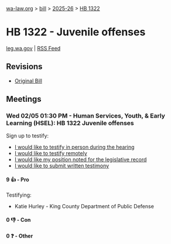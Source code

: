 [wa-law.org](/) > [bill](/bill/) > [2025-26](/bill/2025-26/) > [HB 1322](/bill/2025-26/hb/1322/)

# HB 1322 - Juvenile offenses
[leg.wa.gov](https://app.leg.wa.gov/billsummary?BillNumber=1322&Year=2025&Initiative=false) | [RSS Feed](./rss.xml)

## Revisions
* [Original Bill](1/)

## Meetings
### Wed 02/05 01:30 PM - Human Services, Youth, & Early Learning (HSEL): HB 1322 Juvenile offenses
Sign up to testify:
* [I would like to testify in person during the hearing](https://app.leg.wa.gov/csi/Testifier/Add?chamber=House&mId=32661&aId=162534&caId=25396&tId=1)
* [I would like to testify remotely](https://app.leg.wa.gov/csi/Testifier/Add?chamber=House&mId=32661&aId=162534&caId=25396&tId=2)
* [I would like my position noted for the legislative record](https://app.leg.wa.gov/csi/Testifier/Add?chamber=House&mId=32661&aId=162534&caId=25396&tId=3)
* [I would like to submit written testimony](https://app.leg.wa.gov/csi/Testifier/Add?chamber=House&mId=32661&aId=162534&caId=25396&tId=4)

#### 9 👍 - Pro
Testifying:
* Katie Hurley - King County Department of Public Defense

#### 0 👎 - Con

#### 0 ❓ - Other
